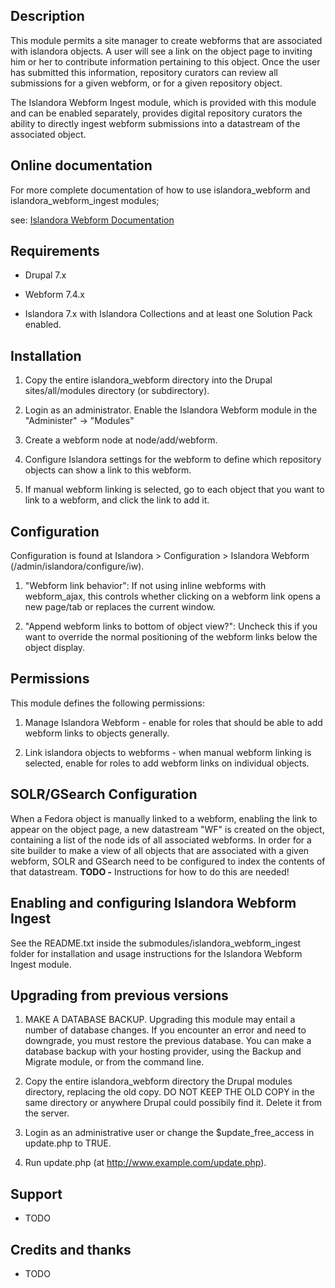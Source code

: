 ## Description

This module permits a site manager to create webforms that are associated with islandora objects. A user will see a link on the object page to inviting him or her to contribute information pertaining to this object. Once the user has submitted this information, repository curators can review all submissions for a given webform, or for a given repository object.

The Islandora Webform Ingest module, which is provided with this module and can be enabled separately, provides digital repository curators the ability to directly ingest webform submissions into a datastream of the associated object.

## Online documentation

For more complete documentation of how to use islandora_webform and islandora_webform_ingest modules;

see: [Islandora Webform Documentation](https://github.com/Islandora-Collaboration-Group/icg_information/blob/master/how_to_documentation/help_with_icg_webform__index.md)

## Requirements

* Drupal 7.x

* Webform 7.4.x

* Islandora 7.x with Islandora Collections and at least one Solution Pack enabled.

## Installation

1. Copy the entire islandora_webform directory into the Drupal sites/all/modules directory (or subdirectory).

2. Login as an administrator. Enable the Islandora Webform module in the "Administer" -> "Modules"

3. Create a webform node at node/add/webform.

4. Configure Islandora settings for the webform to define which repository objects can show a link to this webform.

5. If manual webform linking is selected, go to each object that you want to link to a webform, and click the link to add it.

## Configuration

Configuration is found at Islandora > Configuration > Islandora Webform (/admin/islandora/configure/iw).

1. "Webform link behavior": If not using inline webforms with webform_ajax, this controls whether clicking on a webform link opens a new page/tab or replaces the current window.

2. "Append webform links to bottom of object view?": Uncheck this if you want to override the normal positioning of the webform links below the object display.

## Permissions

This module defines the following permissions:

1. Manage Islandora Webform - enable for roles that should be able to add webform links to objects generally.

2. Link islandora objects to webforms - when manual webform linking is selected, enable for roles to add webform links on individual objects.

## SOLR/GSearch Configuration

When a Fedora object is manually linked to a webform, enabling the link to appear on the object page, a new datastream "WF" is created on the object, containing a list of the node ids of all associated webforms. In order for a site builder to make a view of all objects that are associated with a given webform, SOLR and GSearch need to be configured to index the contents of that datastream. 
**TODO -** Instructions for how to do this are needed!

## Enabling and configuring Islandora Webform Ingest

See the README.txt inside the submodules/islandora_webform_ingest folder for installation and usage instructions for the Islandora Webform Ingest module.

## Upgrading from previous versions

1. MAKE A DATABASE BACKUP. Upgrading this module may entail a number of database changes. If you encounter an error and need to downgrade, you must restore the previous database. You can make a database backup with your hosting provider, using the Backup and Migrate module, or from the command line.

2. Copy the entire islandora_webform directory the Drupal modules directory, replacing the old copy. DO NOT KEEP THE OLD COPY in the same directory or anywhere Drupal could possibily find it. Delete it from the server.

3. Login as an administrative user or change the $update_free_access in update.php to TRUE.

4. Run update.php (at http://www.example.com/update.php).

## Support

* TODO

## Credits and thanks

* TODO
